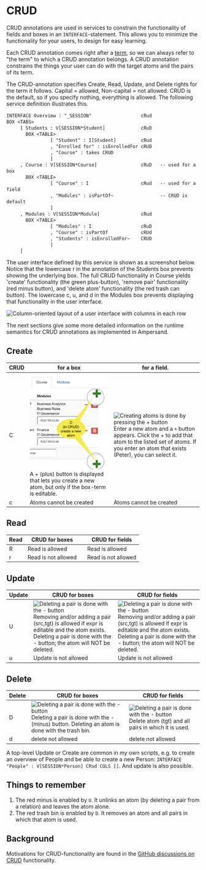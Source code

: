 # CRUD

CRUD annotations are used in services to constrain the functionality of fields and boxes in an `INTERFACE`-statement. This allows you to minimize the functionality for your users, to design for easy learning.

Each CRUD annotation comes right after a [term](../terms/README.md), so we can always refer to "the term" to which a CRUD annotation belongs. A CRUD annotation constrains the things your user can do with the target atoms and the pairs of its term.

The CRUD-annotation specifies Create, Read, Update, and Delete rights for the term it follows. Capital = allowed, Non-capital = not allowed. CRUD is the default, so if you specify nothing, everything is allowed. The following service definition illustrates this.

```
INTERFACE Overview : "_SESSION"                  cRud
BOX <TABS>
     [ Students : V[SESSION*Student]             cRuD
       BOX <TABLE>
                [ "Student" : I[Student]         cRud
                , "Enrolled for" : isEnrolledFor cRUD
                , "Course" : takes CRUD
                ]
     , Course : V[SESSION*Course]                cRuD   -- used for a box
       BOX <TABLE>
                [ "Course" : I                   cRud   -- used for a field
                , "Modules" : isPartOf~                 -- CRUD is default
                ]
     , Modules : V[SESSION*Module]               cRud
       BOX <TABLE>
                [ "Modules" : I                  cRuD
                , "Course" : isPartOf            cRUd
                , "Students" : isEnrolledFor~    CRUD
                ]
     ]
```

The user interface defined by this service is shown as a screenshot below. Notice that the lowercase r in the annotation of the Students box prevents showing the underlying box. The full CRUD functionality in Course yields 'create' functionality (the green plus-button), 'remove pair' functionality (red minus button), and 'delete atom' functionality (the red trash can button). The lowercase c, u, and d in the Modules box prevents displaying that functionality in the user interface.

![Column-oriented layout of a user interface with columns in each row](<../../assets/COLS layout example.png>)

The next sections give some more detailed information on the runtime semantics for CRUD annotations as implemented in Ampersand.

## Create

| CRUD | for a box                                                                                                                                                                                                 | for a field.                                                                                                                                                                                                                                                  |
| ---- | --------------------------------------------------------------------------------------------------------------------------------------------------------------------------------------------------------- | ------------------------------------------------------------------------------------------------------------------------------------------------------------------------------------------------------------------------------------------------------------- |
| C    | ![Creating atoms is done by pressing the + button](../../../assets/box-crud-create.png) A + (plus) button is displayed that lets you create a new atom, but only if the box-term is editable. | ![Creating atoms is done by pressing the + button](<../../assets/Create Field.png>) Enter a new atom and a `+` button appears. Click the + to add that atom to the listed set of atoms. If you enter an atom that exists (Peter), you can select it. |
| c    | Atoms cannot be created                                                                                                                                                                                   | Atoms cannot be created                                                                                                                                                                                                                                       |

## Read

| Read | CRUD for boxes      |   | CRUD for fields     |
| ---- | ------------------- | - | ------------------- |
| R    | Read is allowed     |   | Read is allowed     |
| r    | Read is not allowed |   | Read is not allowed |

## Update

| Update | CRUD for boxes                                                                                                                                                                                                                                               | CRUD for fields                                                                                                                                                                                                                                                |
| ------ | ------------------------------------------------------------------------------------------------------------------------------------------------------------------------------------------------------------------------------------------------------------ | -------------------------------------------------------------------------------------------------------------------------------------------------------------------------------------------------------------------------------------------------------------- |
| U      | ![Deleting a pair is done with the - button](../../assets/box-crud-update.png) Removing and/or adding a pair (src,tgt) is allowed if expr is editable and the atom exists. Deleting a pair is done with the - button; the atom will NOT be deleted. | ![Deleting a pair is done with the - button](../../assets/field-crud-update.png) Removing and/or adding a pair (src,tgt) is allowed if expr is editable and the atom exists. Deleting a pair is done with the - button; the atom will NOT be deleted. |
| u      | Update is not allowed                                                                                                                                                                                                                                        | Update is not allowed                                                                                                                                                                                                                                          |

## Delete

| Delete | CRUD for boxes                                                                                                                                                                          | CRUD for fields                                                                                                                                |
| ------ | --------------------------------------------------------------------------------------------------------------------------------------------------------------------------------------- | ---------------------------------------------------------------------------------------------------------------------------------------------- |
| D      | ![Deleting a pair is done with the - button](../../assets/box-crud-delete.png) Deleting a pair is done with the - (minus) button. Deleting an atom is done with the trash bin. | ![Deleting a pair is done with the - button](../../assets/field-crud-delete.png) Delete atom (tgt) and all pairs in which it is used. |
| d      | delete not allowed                                                                                                                                                                      | delete not allowed                                                                                                                             |

A top-level Update or Create are common in my own scripts, e.g. to create an overview of People and be able to create a new Person: `INTERFACE "People" : V[SESSION*Person] CRud COLS []`. And update is also possible.

## Things to remember

1. The red minus is enabled by `U`. It unlinks an atom (by deleting a pair from a relation) and leaves the atom alone.
2. The red trash bin is enabled by `D`. It removes an atom and all pairs in which that atom is used.

## Background

Motivations for CRUD-functionality are found in the [GitHub discussions on CRUD](https://github.com/AmpersandTarski/Ampersand/issues?utf8=%E2%9C%93\&q=is%3Aissue+label%3Acrud+) functionality.
